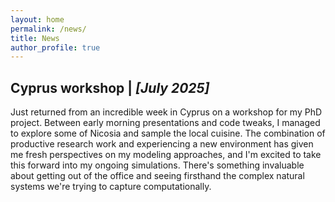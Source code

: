 ```yaml
---
layout: home
permalink: /news/
title: News
author_profile: true
---
```


## Cyprus workshop | *[July 2025]*

Just returned from an incredible week in Cyprus on a workshop for my PhD project. Between early morning presentations and code tweaks, I managed to explore some of Nicosia and sample the local cuisine. The combination of productive research work and experiencing a new environment has given me fresh perspectives on my modeling approaches, and I'm excited to take this forward into my ongoing simulations. There's something invaluable about getting out of the office and seeing firsthand the complex natural systems we're trying to capture computationally.